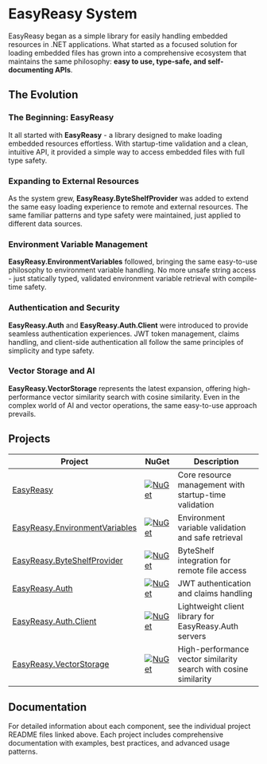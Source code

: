 # EasyReasy System

EasyReasy began as a simple library for easily handling embedded resources in .NET applications. What started as a focused solution for loading embedded files has grown into a comprehensive ecosystem that maintains the same philosophy: **easy to use, type-safe, and self-documenting APIs**.

## The Evolution

### The Beginning: EasyReasy
It all started with **EasyReasy** - a library designed to make loading embedded resources effortless. With startup-time validation and a clean, intuitive API, it provided a simple way to access embedded files with full type safety.

### Expanding to External Resources
As the system grew, **EasyReasy.ByteShelfProvider** was added to extend the same easy loading experience to remote and external resources. The same familiar patterns and type safety were maintained, just applied to different data sources.

### Environment Variable Management
**EasyReasy.EnvironmentVariables** followed, bringing the same easy-to-use philosophy to environment variable handling. No more unsafe string access - just statically typed, validated environment variable retrieval with compile-time safety.

### Authentication and Security
**EasyReasy.Auth** and **EasyReasy.Auth.Client** were introduced to provide seamless authentication experiences. JWT token management, claims handling, and client-side authentication all follow the same principles of simplicity and type safety.

### Vector Storage and AI
**EasyReasy.VectorStorage** represents the latest expansion, offering high-performance vector similarity search with cosine similarity. Even in the complex world of AI and vector operations, the same easy-to-use approach prevails.

## Projects

| Project | NuGet | Description |
|---------|-------|-------------|
| [EasyReasy](EasyReasy/README.md) | [![NuGet](https://img.shields.io/badge/nuget-EasyReasy-blue.svg)](https://www.nuget.org/packages/EasyReasy) | Core resource management with startup-time validation |
| [EasyReasy.EnvironmentVariables](EasyReasy.EnvironmentVariables/README.md) | [![NuGet](https://img.shields.io/badge/nuget-EasyReasy.EnvironmentVariables-blue.svg)](https://www.nuget.org/packages/EasyReasy.EnvironmentVariables) | Environment variable validation and safe retrieval |
| [EasyReasy.ByteShelfProvider](EasyReasy.ByteShelfProvider/README.md) | [![NuGet](https://img.shields.io/badge/nuget-EasyReasy.ByteShelfProvider-blue.svg)](https://www.nuget.org/packages/EasyReasy.ByteShelfProvider) | ByteShelf integration for remote file access |
| [EasyReasy.Auth](EasyReasy.Auth/README.md) | [![NuGet](https://img.shields.io/badge/nuget-EasyReasy.Auth-blue.svg)](https://www.nuget.org/packages/EasyReasy.Auth) | JWT authentication and claims handling |
| [EasyReasy.Auth.Client](EasyReasy.Auth.Client/README.md) | [![NuGet](https://img.shields.io/badge/nuget-EasyReasy.Auth.Client-blue.svg)](https://www.nuget.org/packages/EasyReasy.Auth.Client) | Lightweight client library for EasyReasy.Auth servers |
| [EasyReasy.VectorStorage](EasyReasy.VectorStorage/README.md) | [![NuGet](https://img.shields.io/badge/nuget-EasyReasy.VectorStorage-blue.svg)](https://www.nuget.org/packages/EasyReasy.VectorStorage) | High-performance vector similarity search with cosine similarity |

## Documentation

For detailed information about each component, see the individual project README files linked above. Each project includes comprehensive documentation with examples, best practices, and advanced usage patterns. 
